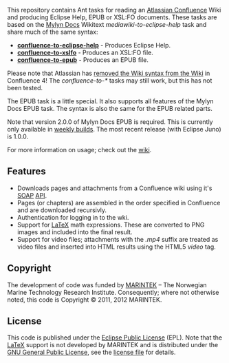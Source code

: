 This repository contains Ant tasks for reading an [Atlassian Confluence](http://www.atlassian.com/software/confluence/) Wiki and producing Eclipse Help, EPUB or XSL:FO documents. These tasks are based on the [Mylyn Docs](http://www.eclipse.org/projects/project.php?id=mylyn.docs) Wikitext *mediawiki-to-eclipse-help* task and share much of the same syntax:

* [**confluence-to-eclipse-help**](https://github.com/marintek-sima/no.marintek.mylyn.wikitext/wiki/confluence-to-eclipse-help) - Produces Eclipse Help.
* [**confluence-to-xslfo**](https://github.com/marintek-sima/no.marintek.mylyn.wikitext/wiki/confluence-to-xslfo) - Produces an XSL:FO file.
* [**confluence-to-epub**](https://github.com/marintek-sima/no.marintek.mylyn.wikitext/wiki/Confluence-to-EPUB) - Produces an EPUB file.

Please note that Atlassian has [removed the Wiki syntax from the Wiki](http://blogs.atlassian.com/2011/11/why-we-removed-wiki-markup-editor-in-confluence-4/) in Confluence 4! The *confluence-to-\** tasks may still work, but this has not been tested.

The EPUB task is a little special. It also supports all features of the Mylyn Docs EPUB task. The syntax is also the same for the EPUB related parts.

Note that version 2.0.0 of Mylyn Docs EPUB is required. This is currently only available in [weekly builds](http://download.eclipse.org/mylyn/snapshots/weekly/). The most recent release (with Eclipse Juno) is 1.0.0.

For more information on usage; check out the [wiki](https://github.com/marintek-sima/no.marintek.mylyn.wikitext/wiki).

Features
--------
* Downloads pages and attachments from a Confluence wiki using it's [SOAP](http://en.wikipedia.org/wiki/SOAP) [API](https://developer.atlassian.com/display/CONFDEV/Confluence+XML-RPC+and+SOAP+APIs).
* Pages (or chapters) are assembled in the order specified in Confluence and are downloaded recursivly.
* Authentication for logging in to the wki.
* Support for [LaTeX](http://en.wikipedia.org/wiki/LaTeX) math expressions. These are converted to PNG images and included into the final result.
* Support for video files; attachments with the *.mp4* suffix are treated as video files and inserted into HTML results using the HTML5 *video* tag.

Copyright
---------
The development of code was funded by [MARINTEK](http://www.sintef.no/Home/MARINTEK/) – The Norwegian Marine Technology Research Institute. Consequently; where not otherwise noted, this code is Copyright © 2011, 2012 MARINTEK.

License
-------
This code is published under the [Eclipse Public License](http://www.eclipse.org/legal/epl-v10.html) (EPL). Note
that the [LaTeX](http://en.wikipedia.org/wiki/LaTeX) support is not developed by MARINTEK and is distributed under the [GNU General Public License](http://www.gnu.org/licenses/gpl-2.0.html), see the [license file](no.marintek.mylyn.wikitext/blob/master/org.scilab.forge.jlatexmath/META-INF/LICENSE) for details.